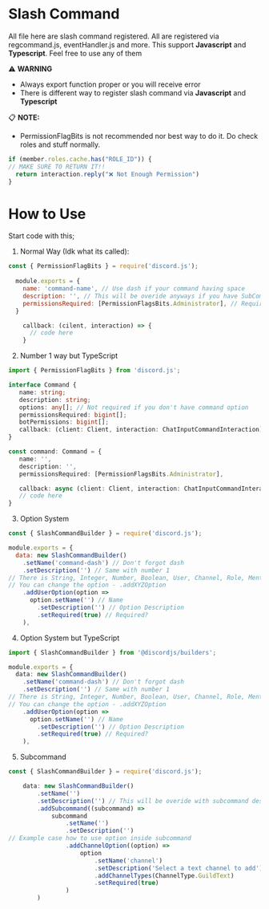 # Slash Command
All file here are slash command registered. All are registered via regcommand.js, eventHandler.js and more.
This support **Javascript** and **Typescript**. Feel free to use any of them

⚠️ **WARNING**
- Always export function proper or you will receive error
- There is different way to register slash command via **Javascript** and **Typescript**

📋 **NOTE:**
- PermissionFlagBits is not recommended nor best way to do it. Do check roles and stuff normally.
```js
if (member.roles.cache.has("ROLE_ID")) {
// MAKE SURE TO RETURN IT!!
  return interaction.reply("❌ Not Enough Permission")
}
```

# How to Use
Start code with this;
1. Normal Way (Idk what its called):
```js
const { PermissionFlagBits } = require('discord.js');
  
  module.exports = {
    name: 'command-name', // Use dash if your command having space
    description: '', // This will be overide anyways if you have SubCommand
    permissionsRequired: [PermissionFlagsBits.Administrator], // Required Perm for members to use
  }

    callback: (cilent, interaction) => {
      // code here
    }
```

2. Number 1 way but TypeScript

 ```ts
import { PermissionFlagBits } from 'discord.js';

interface Command {
    name: string;
    description: string;
    options: any[]; // Not required if you don't have command option
    permissionsRequired: bigint[];
    botPermissions: bigint[];
    callback: (client: Client, interaction: ChatInputCommandInteraction) => Promise<void>;
}

const command: Command = {
    name: '',
    description: '',
    permissionsRequired: [PermissionFlagsBits.Administrator],

    callback: async (client: Client, interaction: ChatInputCommandInteraction) =>{
    // code here
}
```

3. Option System
```js
const { SlashCommandBuilder } = require('discord.js');

module.exports = {
  data: new SlashCommandBuilder()
    .setName('command-dash') // Don't forgot dash
    .setDescription('') // Same with number 1
// There is String, Integer, Number, Boolean, User, Channel, Role, Mentionable (user or role)
// You can change the option - .addXYZOption
    .addUserOption(option =>
      option.setName('') // Name
        .setDescription('') // Option Description
        .setRequired(true) // Required? 
    ),
```

4. Option System but TypeScript
```ts
import { SlashCommandBuilder } from '@discordjs/builders';

module.exports = {
  data: new SlashCommandBuilder()
    .setName('command-dash') // Don't forgot dash
    .setDescription('') // Same with number 1
// There is String, Integer, Number, Boolean, User, Channel, Role, Mentionable (user or role)
// You can change the option - .addXYZOption
    .addUserOption(option =>
      option.setName('') // Name
        .setDescription('') // Option Description
        .setRequired(true) // Required? 
    ),
```

5. Subcommand
```js
const { SlashCommandBuilder } = require('discord.js');

    data: new SlashCommandBuilder()
        .setName('')
        .setDescription('') // This will be overide with subcommand description anyways.
        .addSubcommand((subcommand) =>
            subcommand
                .setName('')
                .setDescription('')
// Example case how to use option inside subcommand
                .addChannelOption((option) =>
                    option
                        .setName('channel')
                        .setDescription('Select a text channel to add')
                        .addChannelTypes(ChannelType.GuildText)
                        .setRequired(true)
                )
        )
```
